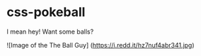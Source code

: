 # css-pokeball
I mean hey! Want some balls?

![Image of the The Ball Guy] (https://i.redd.it/hz7nuf4abr341.jpg)
